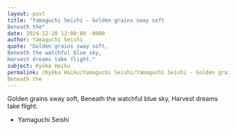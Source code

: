 ```yaml
---
layout: post
title: "Yamaguchi Seishi - Golden grains sway soft
Beneath the"
date: 2024-12-28 12:00:00 -0000
author: Yamaguchi Seishi
quote: "Golden grains sway soft,
Beneath the watchful blue sky,
Harvest dreams take flight."
subject: Kyōka Haiku
permalink: /Kyōka Haiku/Yamaguchi Seishi/Yamaguchi Seishi - Golden grains sway soft
Beneath the
---
```


Golden grains sway soft,
Beneath the watchful blue sky,
Harvest dreams take flight.

- Yamaguchi Seishi
